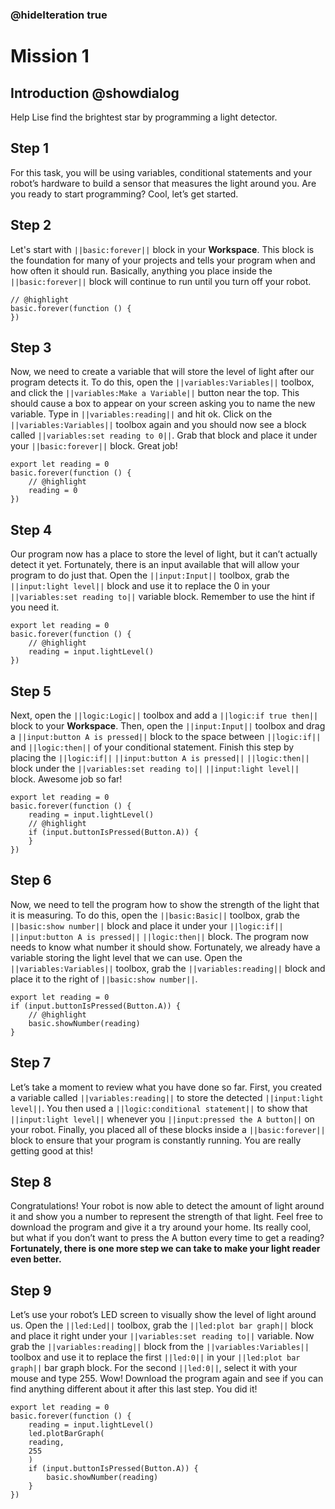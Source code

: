 ### @hideIteration true

# Mission 1

## Introduction @showdialog

Help Lise find the brightest star by programming a light detector.

## Step 1

For this task, you will be using variables, conditional statements and your robot’s hardware to build a sensor that measures the light around you. Are you ready to start programming? Cool, let’s get started.

## Step 2

Let's start with ``||basic:forever||`` block in your **Workspace**. This block is the foundation for many of your projects and tells your program when and how often it should run. Basically, anything you place inside the ``||basic:forever||`` block will continue to run until you turn off your robot.  

```block
// @highlight
basic.forever(function () {
})
```

## Step 3

Now, we need to create a variable that will store the level of light after our program detects it. To do this, open the ``||variables:Variables||`` toolbox, and click the ``||variables:Make a Variable||`` button near the top. This should cause a box to appear on your screen asking you to name the new variable. Type in ``||variables:reading||`` and hit ok. Click on the ``||variables:Variables||`` toolbox again and you should now see a block called ``||variables:set reading to 0||``. Grab that block and place it under your ``||basic:forever||`` block. Great job!

```block
export let reading = 0
basic.forever(function () {
    // @highlight
    reading = 0
})
```

## Step 4

Our program now has a place to store the level of light, but it can’t actually detect it yet. Fortunately, there is an input available that will allow your program to do just that. Open the ``||input:Input||`` toolbox, grab the ``||input:light level||`` block and use it to replace the 0 in your ``||variables:set reading to||`` variable block.   Remember to use the hint if you need it.

```block
export let reading = 0
basic.forever(function () {
    // @highlight
    reading = input.lightLevel()
})
```

## Step 5

Next, open the ``||logic:Logic||`` toolbox and add a ``||logic:if true then||`` block to your **Workspace**. Then, open the ``||input:Input||`` toolbox and drag a ``||input:button A is pressed||`` block to the space between ``||logic:if||`` and ``||logic:then||`` of your conditional statement. Finish this step by placing the ``||logic:if||`` ``||input:button A is pressed||`` ``||logic:then||`` block under the ``||variables:set reading to||`` ``||input:light level||`` block. Awesome job so far!

```block
export let reading = 0
basic.forever(function () {
    reading = input.lightLevel()
    // @highlight
    if (input.buttonIsPressed(Button.A)) {
    }
})
```

## Step 6

Now, we need to tell the program how to show the strength of the light that it is measuring. To do this, open the ``||basic:Basic||`` toolbox, grab the ``||basic:show number||`` block and place it under your ``||logic:if||`` ``||input:button A is pressed||`` ``||logic:then||`` block. The program now needs to know what number it should show. Fortunately, we already have a variable storing the light level that we can use. Open the ``||variables:Variables||`` toolbox, grab the ``||variables:reading||`` block and place it to the right of ``||basic:show number||``. 

```block
export let reading = 0
if (input.buttonIsPressed(Button.A)) {
    // @highlight
    basic.showNumber(reading)
}
```

## Step 7

Let’s take a moment to review what you have done so far. First, you created a variable called ``||variables:reading||`` to store the detected ``||input:light level||``. You then used a ``||logic:conditional statement||`` to show that ``||input:light level||`` whenever you ``||input:pressed the A button||`` on your robot. Finally, you placed all of these blocks inside a ``||basic:forever||`` block to ensure that your program is constantly running. You are really getting good at this! 


## Step 8

Congratulations! Your robot is now able to detect the amount of light around it and show you a number to represent the strength of that light. Feel free to download the program and give it a try around your home. Its really cool, but what if you don’t want to press the A button every time to get a reading? **Fortunately, there is one more step we can take to make your light reader even better.**

## Step 9

Let’s use your robot’s LED screen to visually show the level of light around us. Open the ``||led:Led||`` toolbox, grab the ``||led:plot bar graph||`` block and place it right under your ``||variables:set reading to||`` variable. Now grab the ``||variables:reading||`` block from the ``||variables:Variables||`` toolbox and use it to replace the first ``||led:0||`` in your ``||led:plot bar graph||`` bar graph block. For the second ``||led:0||``, select it with your mouse and type 255. Wow! Download the program again and see if you can find anything different about it after this last step. You did it!

```block
export let reading = 0
basic.forever(function () {
    reading = input.lightLevel()
    led.plotBarGraph(
    reading,
    255
    )
    if (input.buttonIsPressed(Button.A)) {
        basic.showNumber(reading)
    }
})
```